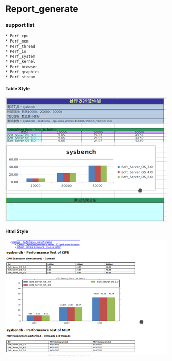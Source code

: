 # Report_generate
### support list
    * Perf_cpu
    * Perf_mem
    * Perf_thread
    * Perf_io
    * Perf_system
    * Perf_kernel
    * Perf_browser
    * Perf_graphics
    * Perf_stream
#### Table Style

![Text](tmp/xls_smple.png)

#### Html Style
![Text](tmp/html_smple.png)



